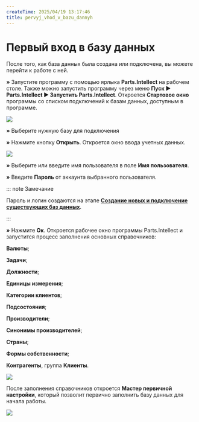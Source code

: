 ```yaml
---
createTime: 2025/04/19 13:17:46
title: pervyj_vhod_v_bazu_dannyh
---
```

# Первый вход в базу данных

После того, как база данных была создана или подключена, вы можете перейти к работе с ней.

**»** Запустите программу с помощью ярлыка **Parts.Intellect** на рабочем столе. Также можно запустить программу через меню **Пуск ► Parts.Intellect ► Запустить Parts.Intellect**. Откроется **Стартовое окно** программы со списком подключений к базам данных, доступным в программе.

![](Aspose.Words.6f13226c-9016-4dda-be57-653ed66d987a.081.png)

**»** Выберите нужную базу для подключения

**»** Нажмите кнопку **Открыть**. Откроется окно ввода учетных данных.

![](Aspose.Words.6f13226c-9016-4dda-be57-653ed66d987a.082.png)

**»** Выберите или введите имя пользователя в поле **Имя пользователя**.

**»** Введите **Пароль** от аккаунта выбранного пользователя.

::: note Замечание

Пароль и логин создаются на этапе [**Создание новых и подключение существующих баз данных**](#78242559-7561-4f22-8039-97df2345b097).

:::

**»** Нажмите **Ок**. Откроется рабочее окно программы Parts.Intellect и запустится процесс заполнения основных справочников:

**Валюты**;

**Задачи**;

**Должности**;

**Единицы измерения**;

**Категории клиентов**;

**Подсостояния**;

**Производители**;

**Синонимы производителей**;

**Страны**;

**Формы собственности**;

**Контрагенты**, группа **Клиенты**.

![](Aspose.Words.6f13226c-9016-4dda-be57-653ed66d987a.083.png)

После заполнения справочников откроется **Мастер первичной настройки**, который позволит первично заполнить базу данных для начала работы.

![](Aspose.Words.6f13226c-9016-4dda-be57-653ed66d987a.084.png)